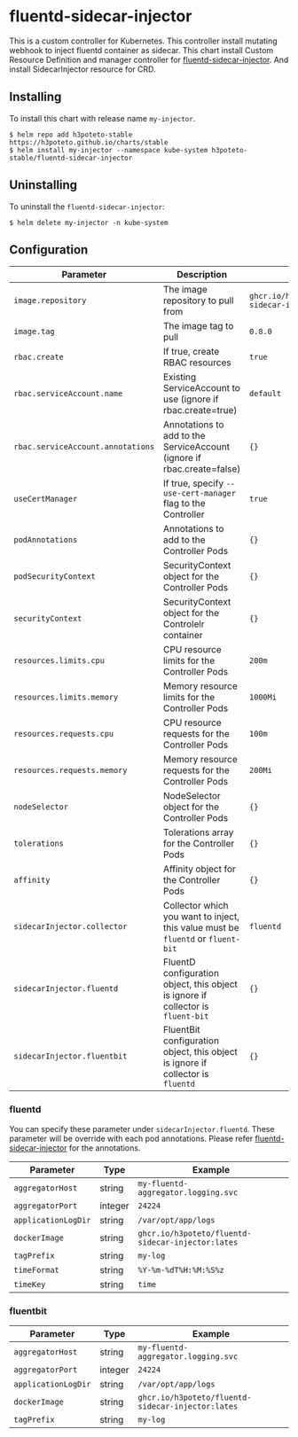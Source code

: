 # fluentd-sidecar-injector
This is a custom controller for Kubernetes. This controller install mutating webhook to inject fluentd container as sidecar. This chart install Custom Resource Definition and manager controller for [fluentd-sidecar-injector](https://github.com/h3poteto/fluentd-sidecar-injector). And install SidecarInjector resource for CRD.

## Installing
To install this chart with release name `my-injector`.

```
$ helm repo add h3poteto-stable https://h3poteto.github.io/charts/stable
$ helm install my-injector --namespace kube-system h3poteto-stable/fluentd-sidecar-injector
```

## Uninstalling
To uninstall the `fluentd-sidecar-injector`:

```
$ helm delete my-injector -n kube-system
```

## Configuration

Parameter | Description | Default
|---------|---------|---------|
| `image.repository` | The image repository to pull from | `ghcr.io/h3poteto/fluentd-sidecar-injector` |
| `image.tag` | The image tag to pull | `0.8.0` |
| `rbac.create` | If true, create RBAC resources | `true` |
| `rbac.serviceAccount.name` | Existing ServiceAccount to use (ignore if rbac.create=true) | `default` |
| `rbac.serviceAccount.annotations` | Annotations to add to the ServiceAccount (ignore if rbac.create=false) | `{}` |
| `useCertManager` | If true, specify `--use-cert-manager` flag to the Controller | `true` |
| `podAnnotations` | Annotations to add to the Controller Pods| `{}` |
| `podSecurityContext` | SecurityContext object for the Controller Pods | `{}` |
| `securityContext` | SecurityContext object for the Controlelr container | `{}` |
| `resources.limits.cpu` | CPU resource limits for the Controller Pods | `200m` |
| `resources.limits.memory` | Memory resource limits for the Controller Pods | `1000Mi` |
| `resources.requests.cpu` | CPU resource requests for the Controller Pods | `100m` |
| `resources.requests.memory` | Memory resource requests for the Controller Pods | `200Mi` |
| `nodeSelector` | NodeSelector object for the Controller Pods | `{}` |
| `tolerations` | Tolerations array for the Controller Pods | `{}` |
| `affinity` | Affinity object for the Controller Pods | `{}` |
| `sidecarInjector.collector` | Collector which you want to inject, this value must be `fluentd` or `fluent-bit` | `fluentd` |
| `sidecarInjector.fluentd` | FluentD configuration object, this object is ignore if collector is `fluent-bit` | `{}` |
| `sidecarInjector.fluentbit` | FluentBit configuration object, this object is ignore if collector is `fluentd` | `{}` |

### fluentd
You can specify these parameter under `sidecarInjector.fluentd`. These parameter will be override with each pod annotations. Please refer [fluentd-sidecar-injector](https://github.com/h3poteto/fluentd-sidecar-injector#annotations) for the annotations.

Parameter | Type | Example
|---------|---------|---------|
| `aggregatorHost` | string | `my-fluentd-aggregator.logging.svc` |
| `aggregatorPort` | integer | `24224` |
| `applicationLogDir` | string | `/var/opt/app/logs` |
| `dockerImage` | string | `ghcr.io/h3poteto/fluentd-sidecar-injector:lates` |
| `tagPrefix` | string | `my-log` |
| `timeFormat` | string | `%Y-%m-%dT%H:%M:%S%z` |
| `timeKey` | string | `time` |


### fluentbit

Parameter | Type | Example
|---------|---------|---------|
| `aggregatorHost` | string | `my-fluentd-aggregator.logging.svc` |
| `aggregatorPort` | integer | `24224` |
| `applicationLogDir` | string | `/var/opt/app/logs` |
| `dockerImage` | string | `ghcr.io/h3poteto/fluentd-sidecar-injector:lates` |
| `tagPrefix` | string | `my-log` |
